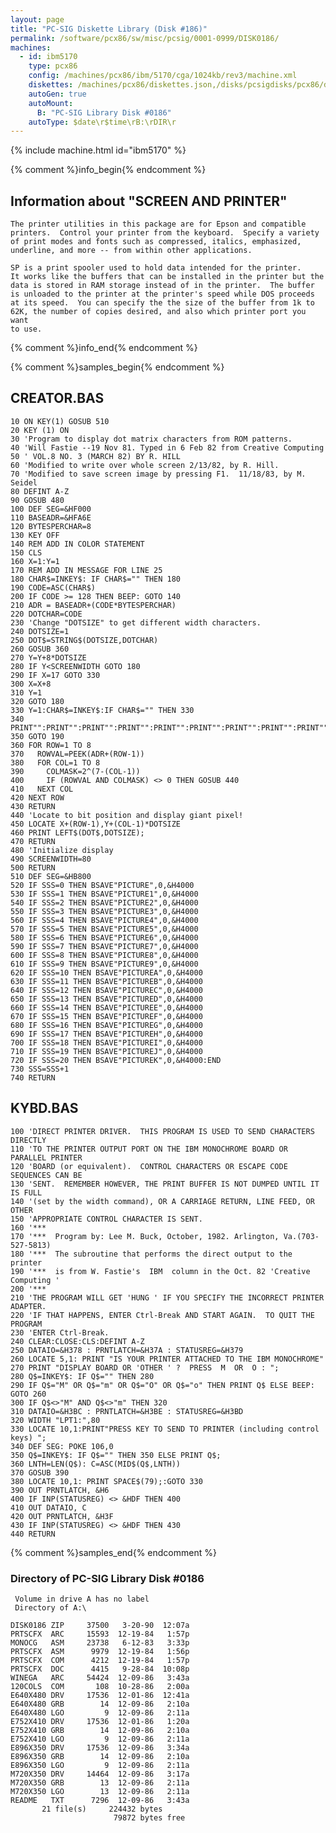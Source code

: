 ```yaml
---
layout: page
title: "PC-SIG Diskette Library (Disk #186)"
permalink: /software/pcx86/sw/misc/pcsig/0001-0999/DISK0186/
machines:
  - id: ibm5170
    type: pcx86
    config: /machines/pcx86/ibm/5170/cga/1024kb/rev3/machine.xml
    diskettes: /machines/pcx86/diskettes.json,/disks/pcsigdisks/pcx86/diskettes.json
    autoGen: true
    autoMount:
      B: "PC-SIG Library Disk #0186"
    autoType: $date\r$time\rB:\rDIR\r
---
```


{% include machine.html id="ibm5170" %}

{% comment %}info_begin{% endcomment %}

## Information about "SCREEN AND PRINTER"

    The printer utilities in this package are for Epson and compatible
    printers.  Control your printer from the keyboard.  Specify a variety
    of print modes and fonts such as compressed, italics, emphasized,
    underline, and more -- from within other applications.
    
    SP is a print spooler used to hold data intended for the printer.
    It works like the buffers that can be installed in the printer but the
    data is stored in RAM storage instead of in the printer.  The buffer
    is unloaded to the printer at the printer's speed while DOS proceeds
    at its speed.  You can specify the the size of the buffer from 1k to
    62K, the number of copies desired, and also which printer port you want
    to use.
{% comment %}info_end{% endcomment %}

{% comment %}samples_begin{% endcomment %}

## CREATOR.BAS

```bas
10 ON KEY(1) GOSUB 510
20 KEY (1) ON
30 'Program to display dot matrix characters from ROM patterns.
40 'Will Fastie --19 Nov 81. Typed in 6 Feb 82 from Creative Computing
50 ' VOL.8 NO. 3 (MARCH 82) BY R. HILL
60 'Modified to write over whole screen 2/13/82, by R. Hill.
70 'Modified to save screen image by pressing F1.  11/18/83, by M. Seidel
80 DEFINT A-Z
90 GOSUB 480
100 DEF SEG=&HF000
110 BASEADR=&HFA6E
120 BYTESPERCHAR=8
130 KEY OFF
140 REM ADD IN COLOR STATEMENT
150 CLS
160 X=1:Y=1
170 REM ADD IN MESSAGE FOR LINE 25
180 CHAR$=INKEY$: IF CHAR$="" THEN 180
190 CODE=ASC(CHAR$)
200 IF CODE >= 128 THEN BEEP: GOTO 140
210 ADR = BASEADR+(CODE*BYTESPERCHAR)
220 DOTCHAR=CODE
230 'Change "DOTSIZE" to get different width characters.
240 DOTSIZE=1
250 DOT$=STRING$(DOTSIZE,DOTCHAR)
260 GOSUB 360
270 Y=Y+8*DOTSIZE
280 IF Y<SCREENWIDTH GOTO 180
290 IF X=17 GOTO 330
300 X=X+8
310 Y=1
320 GOTO 180
330 Y=1:CHAR$=INKEY$:IF CHAR$="" THEN 330
340 PRINT"":PRINT"":PRINT"":PRINT"":PRINT"":PRINT"":PRINT"":PRINT"":PRINT""
350 GOTO 190
360 FOR ROW=1 TO 8
370   ROWVAL=PEEK(ADR+(ROW-1))
380   FOR COL=1 TO 8
390     COLMASK=2^(7-(COL-1))
400     IF (ROWVAL AND COLMASK) <> 0 THEN GOSUB 440
410   NEXT COL
420 NEXT ROW
430 RETURN
440 'Locate to bit position and display giant pixel!
450 LOCATE X+(ROW-1),Y+(COL-1)*DOTSIZE
460 PRINT LEFT$(DOT$,DOTSIZE);
470 RETURN
480 'Initialize display
490 SCREENWIDTH=80
500 RETURN
510 DEF SEG=&HB800
520 IF SSS=0 THEN BSAVE"PICTURE",0,&H4000
530 IF SSS=1 THEN BSAVE"PICTURE1",0,&H4000
540 IF SSS=2 THEN BSAVE"PICTURE2",0,&H4000
550 IF SSS=3 THEN BSAVE"PICTURE3",0,&H4000
560 IF SSS=4 THEN BSAVE"PICTURE4",0,&H4000
570 IF SSS=5 THEN BSAVE"PICTURE5",0,&H4000
580 IF SSS=6 THEN BSAVE"PICTURE6",0,&H4000
590 IF SSS=7 THEN BSAVE"PICTURE7",0,&H4000
600 IF SSS=8 THEN BSAVE"PICTURE8",0,&H4000
610 IF SSS=9 THEN BSAVE"PICTURE9",0,&H4000
620 IF SSS=10 THEN BSAVE"PICTUREA",0,&H4000
630 IF SSS=11 THEN BSAVE"PICTUREB",0,&H4000
640 IF SSS=12 THEN BSAVE"PICTUREC",0,&H4000
650 IF SSS=13 THEN BSAVE"PICTURED",0,&H4000
660 IF SSS=14 THEN BSAVE"PICTUREE",0,&H4000
670 IF SSS=15 THEN BSAVE"PICTUREF",0,&H4000
680 IF SSS=16 THEN BSAVE"PICTUREG",0,&H4000
690 IF SSS=17 THEN BSAVE"PICTUREH",0,&H4000
700 IF SSS=18 THEN BSAVE"PICTUREI",0,&H4000
710 IF SSS=19 THEN BSAVE"PICTUREJ",0,&H4000
720 IF SSS=20 THEN BSAVE"PICTUREK",0,&H4000:END
730 SSS=SSS+1
740 RETURN
```

## KYBD.BAS

```bas
100 'DIRECT PRINTER DRIVER.  THIS PROGRAM IS USED TO SEND CHARACTERS DIRECTLY
110 'TO THE PRINTER OUTPUT PORT ON THE IBM MONOCHROME BOARD OR PARALLEL PRINTER
120 'BOARD (or equivalent).  CONTROL CHARACTERS OR ESCAPE CODE SEQUENCES CAN BE
130 'SENT.  REMEMBER HOWEVER, THE PRINT BUFFER IS NOT DUMPED UNTIL IT IS FULL
140 '(set by the width command), OR A CARRIAGE RETURN, LINE FEED, OR OTHER
150 'APPROPRIATE CONTROL CHARACTER IS SENT.
160 '***
170 '***  Program by: Lee M. Buck, October, 1982. Arlington, Va.(703-527-5813)
180 '***  The subroutine that performs the direct output to the printer
190 '***  is from W. Fastie's  IBM  column in the Oct. 82 'Creative Computing '
200 '***
210 'THE PROGRAM WILL GET 'HUNG ' IF YOU SPECIFY THE INCORRECT PRINTER ADAPTER.
220 'IF THAT HAPPENS, ENTER Ctrl-Break AND START AGAIN.  TO QUIT THE PROGRAM
230 'ENTER Ctrl-Break.
240 CLEAR:CLOSE:CLS:DEFINT A-Z
250 DATAIO=&H378 : PRNTLATCH=&H37A : STATUSREG=&H379
260 LOCATE 5,1: PRINT "IS YOUR PRINTER ATTACHED TO THE IBM MONOCHROME"
270 PRINT "DISPLAY BOARD OR 'OTHER ' ?  PRESS  M  OR  O : ";
280 Q$=INKEY$: IF Q$="" THEN 280
290 IF Q$="M" OR Q$="m" OR Q$="O" OR Q$="o" THEN PRINT Q$ ELSE BEEP: GOTO 260
300 IF Q$<>"M" AND Q$<>"m" THEN 320
310 DATAIO=&H3BC : PRNTLATCH=&H3BE : STATUSREG=&H3BD
320 WIDTH "LPT1:",80
330 LOCATE 10,1:PRINT"PRESS KEY TO SEND TO PRINTER (including control keys) ";
340 DEF SEG: POKE 106,0
350 Q$=INKEY$: IF Q$="" THEN 350 ELSE PRINT Q$;
360 LNTH=LEN(Q$): C=ASC(MID$(Q$,LNTH))
370 GOSUB 390
380 LOCATE 10,1: PRINT SPACE$(79);:GOTO 330
390 OUT PRNTLATCH, &H6
400 IF INP(STATUSREG) <> &HDF THEN 400
410 OUT DATAIO, C
420 OUT PRNTLATCH, &H3F
430 IF INP(STATUSREG) <> &HDF THEN 430
440 RETURN
```

{% comment %}samples_end{% endcomment %}

### Directory of PC-SIG Library Disk #0186

     Volume in drive A has no label
     Directory of A:\

    DISK0186 ZIP     37500   3-20-90  12:07a
    PRTSCFX  ARC     15593  12-19-84   1:57p
    MONOCG   ASM     23738   6-12-83   3:33p
    PRTSCFX  ASM      9979  12-19-84   1:56p
    PRTSCFX  COM      4212  12-19-84   1:57p
    PRTSCFX  DOC      4415   9-28-84  10:08p
    WINEGA   ARC     54424  12-09-86   3:43a
    120COLS  COM       108  10-28-86   2:00a
    E640X480 DRV     17536  12-01-86  12:41a
    E640X480 GRB        14  12-09-86   2:10a
    E640X480 LGO         9  12-09-86   2:11a
    E752X410 DRV     17536  12-01-86   1:20a
    E752X410 GRB        14  12-09-86   2:10a
    E752X410 LGO         9  12-09-86   2:11a
    E896X350 DRV     17536  12-09-86   3:34a
    E896X350 GRB        14  12-09-86   2:10a
    E896X350 LGO         9  12-09-86   2:11a
    M720X350 DRV     14464  12-09-86   3:17a
    M720X350 GRB        13  12-09-86   2:11a
    M720X350 LGO        13  12-09-86   2:11a
    README   TXT      7296  12-09-86   3:43a
           21 file(s)     224432 bytes
                           79872 bytes free

